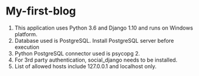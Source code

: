 # My-first-blog
1. This application uses Python 3.6 and Django 1.10 and runs on Windows platform.
2. Database used is PostgreSQL. Install PostgreSQL server before execution
3. Python PostgreSQL connector used is psycopg 2.
4. For 3rd party authentication, social_django needs to be installed.
5. List of allowed hosts include 127.0.0.1 and localhost only.

